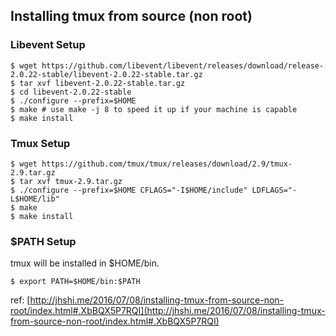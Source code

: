 ## Installing tmux from source (non root)

### Libevent Setup
```
$ wget https://github.com/libevent/libevent/releases/download/release-2.0.22-stable/libevent-2.0.22-stable.tar.gz
$ tar xvf libevent-2.0.22-stable.tar.gz
$ cd libevent-2.0.22-stable
$ ./configure --prefix=$HOME
$ make # use make -j 8 to speed it up if your machine is capable
$ make install
```

### Tmux Setup
```
$ wget https://github.com/tmux/tmux/releases/download/2.9/tmux-2.9.tar.gz
$ tar xvf tmux-2.9.tar.gz
$ ./configure --prefix=$HOME CFLAGS="-I$HOME/include" LDFLAGS="-L$HOME/lib"
$ make
$ make install
```

### $PATH Setup
tmux will be installed in $HOME/bin.
```
$ export PATH=$HOME/bin:$PATH
```

ref: [http://jhshi.me/2016/07/08/installing-tmux-from-source-non-root/index.html#.XbBQX5P7RQI](http://jhshi.me/2016/07/08/installing-tmux-from-source-non-root/index.html#.XbBQX5P7RQI)
